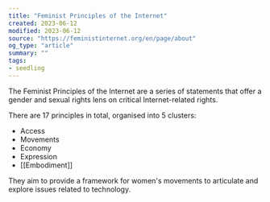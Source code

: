 ```yaml
---
title: "Feminist Principles of the Internet"
created: 2023-06-12
modified: 2023-06-12
source: "https://feministinternet.org/en/page/about"
og_type: "article"
summary: ""
tags:
- seedling
---
```


The Feminist Principles of the Internet  are a series of statements that offer a gender and sexual rights lens on critical Internet-related rights.

There are 17 principles in total, organised into 5 clusters:
- Access
- Movements
- Economy
- Expression
- [[Embodiment]]

They aim to provide a framework for women's movements to articulate and explore issues related to technology.